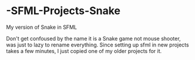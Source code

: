 # -SFML-Projects-Snake
My version of Snake in SFML

Don't get confoused by the name it is a Snake game not mouse shooter, was just to lazy to rename everything.
Since setting up sfml in new projects takes a few minutes, I just copied one of my older projects for it.
